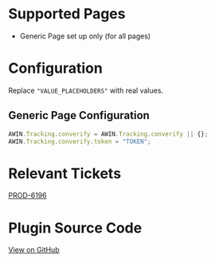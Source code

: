 
# Supported Pages

- Generic Page set up only (for all pages)

# Configuration

Replace `"VALUE_PLACEHOLDERS"` with real values.

## Generic Page Configuration

``` javascript
AWIN.Tracking.converify = AWIN.Tracking.converify || {};
AWIN.Tracking.converify.token = "TOKEN";
```



# Relevant Tickets

[PROD-6196](https://jira.awin.com/browse/PROD-6196)

# Plugin Source Code

[View on
GitHub](https://github.com/awin/awin-tracking/blob/master/web/thirdparty/converify.js)